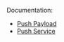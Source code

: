Documentation:

* [Push Payload](https://developer.blackberry.com/html5/apis/v2_1/blackberry.push.pushpayload.html)
* [Push Service](https://developer.blackberry.com/html5/apis/v2_1/blackberry.push.pushservice.html)

